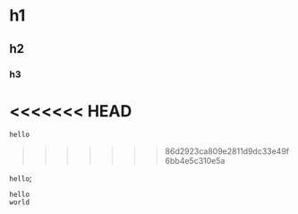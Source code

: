 # h1
## h2
### h3
<<<<<<< HEAD
=======

`hello`
>>>>>>> 86d2923ca809e2811d9dc33e49f6bb4e5c310e5a

`hello`;
```
hello
world
```
